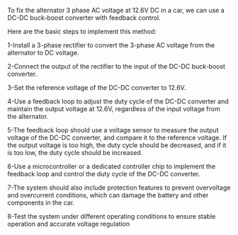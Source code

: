 To fix the alternator 3 phase AC voltage at 12.6V DC in a car, we can use a DC-DC buck-boost converter with feedback control.

Here are the basic steps to implement this method:

1-Install a 3-phase rectifier to convert the 3-phase AC voltage from the alternator to DC voltage.

2-Connect the output of the rectifier to the input of the DC-DC buck-boost converter.

3-Set the reference voltage of the DC-DC converter to 12.6V.

4-Use a feedback loop to adjust the duty cycle of the DC-DC converter and maintain the output voltage at 12.6V, regardless of the input voltage from the alternator.

5-The feedback loop should use a voltage sensor to measure the output voltage of the DC-DC converter, and compare it to the reference voltage. If the output voltage is too high, the duty cycle should be decreased, and if it is too low, the duty cycle should be increased.

6-Use a microcontroller or a dedicated controller chip to implement the feedback loop and control the duty cycle of the DC-DC converter.

7-The system should also include protection features to prevent overvoltage and overcurrent conditions, which can damage the battery and other components in the car.

8-Test the system under different operating conditions to ensure stable operation and accurate voltage regulation
